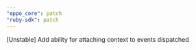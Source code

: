 ```yaml
---
"eppo_core": patch
"ruby-sdk": patch
---
```


[Unstable] Add ability for attaching context to events dispatched
